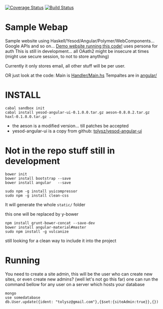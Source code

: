 [![Coverage Status](https://img.shields.io/coveralls/tolysz/video.svg)](https://coveralls.io/r/tolysz/video)
[![Build Status](https://travis-ci.org/tolysz/video.svg?branch=master)](https://travis-ci.org/tolysz/video)

Sample Webap
============

Sample website using Haskell/Yesod/Angular/Polymer/WebComponents...
  Google APIs and so on... [Demo website running this code!](https://video.kio.sx/) uses persona for auth
     This is still in development... all OAath2 might be insecure at times (might use secure session, to not to store anything)

Currently it only stores email, all other stuff will be per user.

OR just look at the code:
 Main is [Handler/Main.hs](https://github.com/tolysz/video/blob/master/Handler/Home.hs)
 Tempaltes are in [angular/](https://github.com/tolysz/video/blob/master/angular/)

INSTALL
=======

    cabal sandbox init
    cabal install yesod-angular-ui-0.1.0.0.tar.gz aeson-0.8.0.2.tar.gz  haxl-0.1.0.0.tar.gz .
    
* the aeson is a modified version... till patches be accepted
* yesod-angular-ui is a copy from github: [tolysz/yesod-angular-ui](https://github.com/tolysz/yesod-angular-ui)

Not in the repo stuff still in development
=========================

    bower init
    bower install bootstrap --save
    bower install angular   --save

    sudo npm -g install yuicompressor
    sudo npm -g install clean-css

It will generate the whole `static/` folder

this one will be replaced by y-bower

    npm install grunt-bower-concat --save-dev
    bower install angular-material#master
    sudo npm install -g vulcanize

still looking for a clean way to include it into the project


Running
======
You need to create a site admin, this will be the user who can create new sites, or even create new admins? (well let's not go this far)
one can run the command bellow for any user on a server which hosts your database
    
    
    mongo
    use somedatabase
    db.User.update({ident: "tolysz@gmail.com"},{$set:{siteAdmin:true}},{})

